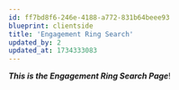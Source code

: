 ```yaml
---
id: ff7bd8f6-246e-4188-a772-831b64beee93
blueprint: clientside
title: 'Engagement Ring Search'
updated_by: 2
updated_at: 1734333083
---
```

**_This is the Engagement Ring Search Page_**!